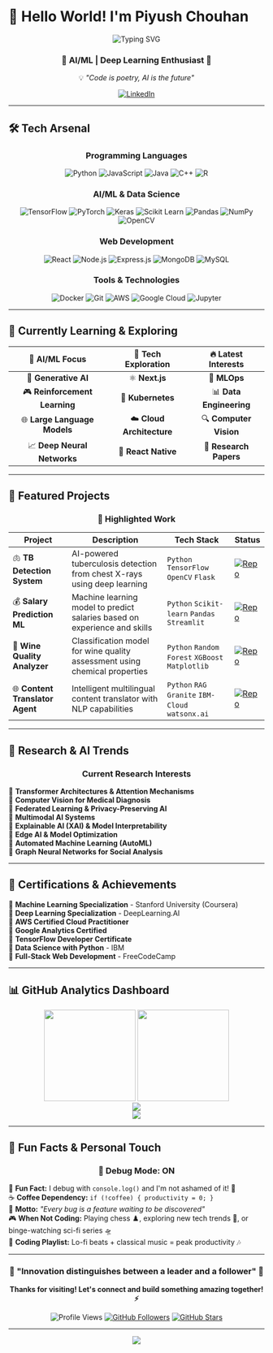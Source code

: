 # 👋 Hello World! I'm **Piyush Chouhan**

<div align="center">

![Typing SVG](https://readme-typing-svg.herokuapp.com/?font=Fira+Code&size=30&duration=3000&pause=1000&color=00D9FF&center=true&vCenter=true&width=600&lines=AI%2FML+%7C+Deep+Learning+Enthusiast;Full-Stack+Developer;Innovation+Through+Code;Building+Tomorrow's+Solutions)

</div>

<div align="center">
  
### 🚀 **AI/ML | Deep Learning Enthusiast** 🚀
 💡 *"Code is poetry, AI is the future"*

[![LinkedIn](https://img.shields.io/badge/LinkedIn-0077B5?style=for-the-badge&logo=linkedin&logoColor=white)](https://www.linkedin.com/in/iampiyushchouhan)

</div>

---

## 🛠️ **Tech Arsenal**

<div align="center">

### **Programming Languages**
![Python](https://img.shields.io/badge/Python-14354C?style=for-the-badge&logo=python&logoColor=white)
![JavaScript](https://img.shields.io/badge/JavaScript-F7DF1E?style=for-the-badge&logo=javascript&logoColor=black)
![Java](https://img.shields.io/badge/Java-ED8B00?style=for-the-badge&logo=openjdk&logoColor=white)
![C++](https://img.shields.io/badge/C++-00599C?style=for-the-badge&logo=cplusplus&logoColor=white)
![R](https://img.shields.io/badge/R-276DC3?style=for-the-badge&logo=r&logoColor=white)

### **AI/ML & Data Science**
![TensorFlow](https://img.shields.io/badge/TensorFlow-FF6F00?style=for-the-badge&logo=tensorflow&logoColor=white)
![PyTorch](https://img.shields.io/badge/PyTorch-EE4C2C?style=for-the-badge&logo=pytorch&logoColor=white)
![Keras](https://img.shields.io/badge/Keras-D00000?style=for-the-badge&logo=keras&logoColor=white)
![Scikit Learn](https://img.shields.io/badge/scikit--learn-F7931E?style=for-the-badge&logo=scikit-learn&logoColor=white)
![Pandas](https://img.shields.io/badge/pandas-150458?style=for-the-badge&logo=pandas&logoColor=white)
![NumPy](https://img.shields.io/badge/numpy-013243?style=for-the-badge&logo=numpy&logoColor=white)
![OpenCV](https://img.shields.io/badge/opencv-5C3EE8?style=for-the-badge&logo=opencv&logoColor=white)

### **Web Development**
![React](https://img.shields.io/badge/React-20232A?style=for-the-badge&logo=react&logoColor=61DAFB)
![Node.js](https://img.shields.io/badge/Node.js-43853D?style=for-the-badge&logo=node.js&logoColor=white)
![Express.js](https://img.shields.io/badge/Express.js-404D59?style=for-the-badge&logo=express)
![MongoDB](https://img.shields.io/badge/MongoDB-4EA94B?style=for-the-badge&logo=mongodb&logoColor=white)
![MySQL](https://img.shields.io/badge/MySQL-00000F?style=for-the-badge&logo=mysql&logoColor=white)

### **Tools & Technologies**
![Docker](https://img.shields.io/badge/Docker-2496ED?style=for-the-badge&logo=docker&logoColor=white)
![Git](https://img.shields.io/badge/git-F05032?style=for-the-badge&logo=git&logoColor=white)
![AWS](https://img.shields.io/badge/AWS-232F3E?style=for-the-badge&logo=amazon-aws&logoColor=white)
![Google Cloud](https://img.shields.io/badge/Google_Cloud-4285F4?style=for-the-badge&logo=google-cloud&logoColor=white)
![Jupyter](https://img.shields.io/badge/Jupyter-F37626?style=for-the-badge&logo=jupyter&logoColor=white)

</div>

---

## 🎯 **Currently Learning & Exploring**

<div align="center">

| 🧠 **AI/ML Focus** | 🚀 **Tech Exploration** | 🔥 **Latest Interests** |
|:---:|:---:|:---:|
| 🤖 **Generative AI** | ⚛️ **Next.js** | 🦾 **MLOps** |
| 🎮 **Reinforcement Learning** | 🐳 **Kubernetes** | 📊 **Data Engineering** |
| 🌐 **Large Language Models** | ☁️ **Cloud Architecture** | 🔍 **Computer Vision** |
| 📈 **Deep Neural Networks** | 📱 **React Native** | 🧪 **Research Papers** |

</div>

---

## 💼 **Featured Projects**

<div align="center">

### 🌟 **Highlighted Work**

</div>

| Project | Description | Tech Stack | Status |
|---------|-------------|------------|--------|
| 🫁 **TB Detection System** | AI-powered tuberculosis detection from chest X-rays using deep learning | `Python` `TensorFlow` `OpenCV` `Flask` | [![Repo](https://img.shields.io/badge/GitHub-100000?style=flat&logo=github&logoColor=white)](https://github.com/iampiyushchouhan/tb-detection) |
| 💰 **Salary Prediction ML** | Machine learning model to predict salaries based on experience and skills | `Python` `Scikit-learn` `Pandas` `Streamlit` | [![Repo](https://img.shields.io/badge/GitHub-100000?style=flat&logo=github&logoColor=white)](https://github.com/iampiyushchouhan/salary-prediction) |
| 🍷 **Wine Quality Analyzer** | Classification model for wine quality assessment using chemical properties | `Python` `Random Forest` `XGBoost` `Matplotlib` | [![Repo](https://img.shields.io/badge/GitHub-100000?style=flat&logo=github&logoColor=white)](https://github.com/iampiyushchouhan/wine-quality-prediction-2) |
| 🌐 **Content Translator Agent** | Intelligent multilingual content translator with NLP capabilities | `Python` `RAG` `Granite` `IBM-Cloud` ` watsonx.ai`| [![Repo](https://img.shields.io/badge/GitHub-100000?style=flat&logo=github&logoColor=white)](https://github.com/iampiyushchouhan/Content-Translator-Agent-_IBM-Cloud) |


---

## 🔬 **Research & AI Trends**

<div align="center">

### **Current Research Interests**

</div>

🔬 **Transformer Architectures & Attention Mechanisms**  
🔬 **Computer Vision for Medical Diagnosis**  
🔬 **Federated Learning & Privacy-Preserving AI**  
🔬 **Multimodal AI Systems**  
🔬 **Explainable AI (XAI) & Model Interpretability**  
🔬 **Edge AI & Model Optimization**  
🔬 **Automated Machine Learning (AutoML)**  
🔬 **Graph Neural Networks for Social Analysis**  

---

## 📜 **Certifications & Achievements**

📜 **Machine Learning Specialization** - Stanford University (Coursera)  
📜 **Deep Learning Specialization** - DeepLearning.AI  
📜 **AWS Certified Cloud Practitioner**  
📜 **Google Analytics Certified**  
📜 **TensorFlow Developer Certificate**  
📜 **Data Science with Python** - IBM  
📜 **Full-Stack Web Development** - FreeCodeCamp  

---

## 📊 **GitHub Analytics Dashboard**

<div align="center">

<img height="180em" src="https://github-readme-stats.vercel.app/api?username=iampiyushchouhan&show_icons=true&hide_border=true&count_private=true&include_all_commits=true&theme=tokyonight&bg_color=0D1117&title_color=00D9FF&text_color=FFFFFF&icon_color=00D9FF" />
<img height="180em" src="https://github-readme-stats.vercel.app/api/top-langs/?username=iampiyushchouhan&layout=compact&hide_border=true&theme=tokyonight&bg_color=0D1117&title_color=00D9FF&text_color=FFFFFF" />

</div>

<div align="center">

<img src="https://github-readme-streak-stats.herokuapp.com/?user=iampiyushchouhan&theme=tokyonight&hide_border=true&background=0D1117&stroke=00D9FF&ring=00D9FF&fire=00D9FF&currStreakNum=FFFFFF&sideNums=FFFFFF&currStreakLabel=00D9FF&sideLabels=FFFFFF&dates=FFFFFF" />

</div>

<div align="center">

<img src="https://github-readme-activity-graph.vercel.app/graph?username=iampiyushchouhan&bg_color=0D1117&color=00D9FF&line=00D9FF&point=FFFFFF&area=true&hide_border=true" />

</div>

---

## 🎉 **Fun Facts & Personal Touch**

<div align="center">

### 🐛 **Debug Mode: ON**

</div>

🎯 **Fun Fact:** I debug with `console.log()` and I'm not ashamed of it! 🐛  
☕ **Coffee Dependency:** `if (!coffee) { productivity = 0; }`  
🌟 **Motto:** *"Every bug is a feature waiting to be discovered"*  
🎮 **When Not Coding:** Playing chess ♟️, exploring new tech trends 📱, or binge-watching sci-fi series 🛸  
🎵 **Coding Playlist:** Lo-fi beats + classical music = peak productivity 🎶  

---

<div align="center">

### 🚀 **"Innovation distinguishes between a leader and a follower"** 🚀

**Thanks for visiting! Let's connect and build something amazing together! ⚡**

![Profile Views](https://komarev.com/ghpvc/?username=iampiyushchouhan&color=00D9FF&style=flat-square&label=Profile+Views)
[![GitHub Followers](https://img.shields.io/github/followers/iampiyushchouhan?style=social)](https://github.com/iampiyushchouhan)
[![GitHub Stars](https://img.shields.io/github/stars/iampiyushchouhan?style=social)](https://github.com/iampiyushchouhan)

</div>

---

<div align="center">
  <img src="https://capsule-render.vercel.app/api?type=waving&color=gradient&height=100&section=footer"/>
</div>